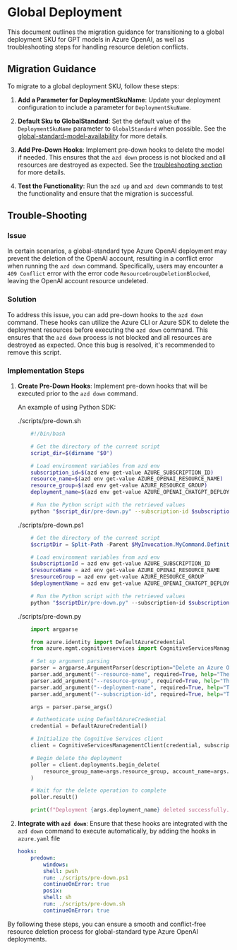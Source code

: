 # Global Deployment

This document outlines the migration guidance for transitioning to a global deployment SKU for GPT models in Azure OpenAI, as well as troubleshooting steps for handling resource deletion conflicts.

## Migration Guidance

To migrate to a global deployment SKU, follow these steps:

1. **Add a Parameter for DeploymentSkuName**: Update your deployment configuration to include a parameter for `DeploymentSkuName`.

2. **Default Sku to GlobalStandard**: Set the default value of the `DeploymentSkuName` parameter to `GlobalStandard` when possible. See the [global-standard-model-availability](https://learn.microsoft.com/en-us/azure/ai-services/openai/concepts/models?tabs=python-secure#global-standard-model-availability) for more details.

3. **Add Pre-Down Hooks**: Implement pre-down hooks to delete the model if needed. This ensures that the `azd down` process is not blocked and all resources are destroyed as expected. See the [troubleshooting section](#trouble-shooting) for more details.

4. **Test the Functionality**: Run the `azd up` and `azd down` commands to test the functionality and ensure that the migration is successful.

## Trouble-Shooting

### Issue

In certain scenarios, a global-standard type Azure OpenAI deployment may prevent the deletion of the OpenAI account, resulting in a conflict error when running the `azd down` command. Specifically, users may encounter a `409 Conflict` error with the error code `ResourceGroupDeletionBlocked`, leaving the OpenAI account resource undeleted.

### Solution

To address this issue, you can add pre-down hooks to the `azd down` command. These hooks can utilize the Azure CLI or Azure SDK to delete the deployment resources before executing the `azd down` command. This ensures that the `azd down` process is not blocked and all resources are destroyed as expected. Once this bug is resolved, it's recommended to remove this script.

### Implementation Steps

1. **Create Pre-Down Hooks**: Implement pre-down hooks that will be executed prior to the `azd down` command.

    An example of using Python SDK:

    ./scripts/pre-down.sh
    ```sh
        #!/bin/bash

        # Get the directory of the current script
        script_dir=$(dirname "$0")

        # Load environment variables from azd env
        subscription_id=$(azd env get-value AZURE_SUBSCRIPTION_ID)
        resource_name=$(azd env get-value AZURE_OPENAI_RESOURCE_NAME)
        resource_group=$(azd env get-value AZURE_RESOURCE_GROUP)
        deployment_name=$(azd env get-value AZURE_OPENAI_CHATGPT_DEPLOYMENT)

        # Run the Python script with the retrieved values
        python "$script_dir/pre-down.py" --subscription-id $subscription_id --resource-name $resource_name --resource-group $resource_group --deployment-name $deployment_name
    ```

    ./scripts/pre-down.ps1
    ```powershell
        # Get the directory of the current script
        $scriptDir = Split-Path -Parent $MyInvocation.MyCommand.Definition

        # Load environment variables from azd env
        $subscriptionId = azd env get-value AZURE_SUBSCRIPTION_ID
        $resourceName = azd env get-value AZURE_OPENAI_RESOURCE_NAME
        $resourceGroup = azd env get-value AZURE_RESOURCE_GROUP
        $deploymentName = azd env get-value AZURE_OPENAI_CHATGPT_DEPLOYMENT

        # Run the Python script with the retrieved values
        python "$scriptDir/pre-down.py" --subscription-id $subscriptionId --resource-name $resourceName --resource-group $resourceGroup --deployment-name $deploymentName
    ```

    ./scripts/pre-down.py
    ```python
        import argparse

        from azure.identity import DefaultAzureCredential
        from azure.mgmt.cognitiveservices import CognitiveServicesManagementClient

        # Set up argument parsing
        parser = argparse.ArgumentParser(description="Delete an Azure OpenAI deployment.")
        parser.add_argument("--resource-name", required=True, help="The name of the Azure OpenAI resource.")
        parser.add_argument("--resource-group", required=True, help="The name of the Azure resource group.")
        parser.add_argument("--deployment-name", required=True, help="The name of the deployment to delete.")
        parser.add_argument("--subscription-id", required=True, help="The Azure subscription ID.")

        args = parser.parse_args()

        # Authenticate using DefaultAzureCredential
        credential = DefaultAzureCredential()

        # Initialize the Cognitive Services client
        client = CognitiveServicesManagementClient(credential, subscription_id=args.subscription_id)

        # Begin delete the deployment
        poller = client.deployments.begin_delete(
            resource_group_name=args.resource_group, account_name=args.resource_name, deployment_name=args.deployment_name
        )

        # Wait for the delete operation to complete
        poller.result()

        print(f"Deployment {args.deployment_name} deleted successfully.")
    ```

2. **Integrate with `azd down`**: Ensure that these hooks are integrated with the `azd down` command to execute automatically, by adding the hooks in `azure.yaml` file

    ```yaml
    hooks:
        predown:
            windows:
            shell: pwsh
            run: ./scripts/pre-down.ps1
            continueOnError: true
            posix:
            shell: sh
            run: ./scripts/pre-down.sh
            continueOnError: true
    ```

By following these steps, you can ensure a smooth and conflict-free resource deletion process for global-standard type Azure OpenAI deployments.
